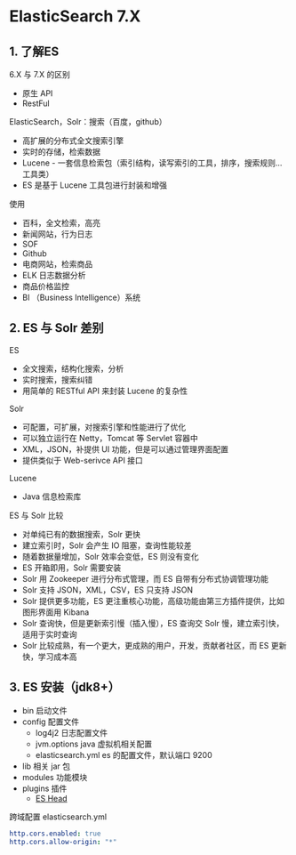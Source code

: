 # ElasticSearch 7.X

## 1. 了解ES

6.X 与 7.X 的区别

- 原生 API
- RestFul

ElasticSearch，Solr：搜索（百度，github）

- 高扩展的分布式全文搜索引擎
- 实时的存储，检索数据
- Lucene - 一套信息检索包（索引结构，读写索引的工具，排序，搜索规则... 工具类）
- ES 是基于 Lucene 工具包进行封装和增强

使用

- 百科，全文检索，高亮
- 新闻网站，行为日志
- SOF
- Github
- 电商网站，检索商品
- ELK 日志数据分析
- 商品价格监控
- BI （Business Intelligence）系统

## 2. ES 与 Solr 差别

ES

- 全文搜索，结构化搜索，分析
- 实时搜索，搜索纠错
- 用简单的 RESTful API 来封装 Lucene 的复杂性

Solr

- 可配置，可扩展，对搜索引擎和性能进行了优化
- 可以独立运行在 Netty，Tomcat 等 Servlet 容器中
- XML，JSON，补提供 UI 功能，但是可以通过管理界面配置
- 提供类似于 Web-serivce API 接口

Lucene

- Java 信息检索库

ES 与 Solr 比较

- 对单纯已有的数据搜索，Solr 更快
- 建立索引时，Solr 会产生 IO 阻塞，查询性能较差
- 随着数据量增加，Solr 效率会变低，ES 则没有变化
- ES 开箱即用，Solr 需要安装
- Solr 用 Zookeeper 进行分布式管理，而 ES 自带有分布式协调管理功能
- Solr 支持 JSON，XML，CSV，ES 只支持 JSON
- Solr 提供更多功能，ES 更注重核心功能，高级功能由第三方插件提供，比如图形界面用 Kibana
- Solr 查询快，但是更新索引慢（插入慢），ES 查询交 Solr 慢，建立索引快，适用于实时查询
- Solr 比较成熟，有一个更大，更成熟的用户，开发，贡献者社区，而 ES 更新快，学习成本高

## 3. ES 安装（jdk8+）

- bin 启动文件
- config 配置文件
  - log4j2 日志配置文件
  - jvm.options java 虚拟机相关配置
  - elasticsearch.yml es 的配置文件，默认端口 9200
- lib 相关 jar 包
- modules 功能模块
- plugins 插件
  - [ES Head](https://github.com/mobz/elasticsearch-head/)

跨域配置 elasticsearch.yml

```yaml
http.cors.enabled: true
http.cors.allow-origin: "*"
```



